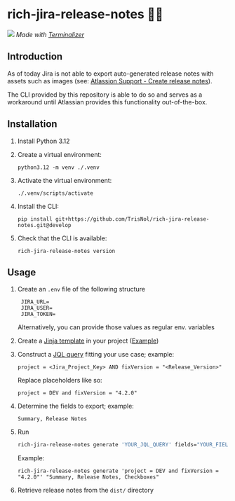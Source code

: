 # rich-jira-release-notes 📄🤖

![](./assets/demo.gif)
*Made with [Terminalizer](https://github.com/faressoft/terminalizer/)*

## Introduction

As of today Jira is not able to export auto-generated release notes with assets such as images (see: [Atlassion Support - Create release notes](https://support.atlassian.com/jira-cloud-administration/docs/create-release-notes/#:~:text=Release%20notes%20can%20include%20rich%20text%20and%20plain%20text%20fields.%20However%2C%20media%20such%20as%20images%2C%20videos%2C%20and%20other%20files%2C%20are%20not%20yet%20supported.)). 

The CLI provided by this repository is able to do so and serves as a workaround until Atlassian provides this functionality out-of-the-box.

## Installation

1. Install Python 3.12
2. Create a virtual environment: 

    `python3.12 -m venv ./.venv`

3. Activate the virtual environment: 

    `./.venv/scripts/activate`

4. Install the CLI: 

    `pip install git+https://github.com/TrisNol/rich-jira-release-notes.git@develop`

5. Check that the CLI is available: 

    `rich-jira-release-notes version`



## Usage

1. Create an `.env` file of the following structure

        JIRA_URL=
        JIRA_USER=
        JIRA_TOKEN=
        

    Alternatively, you can provide those values as regular env. variables

2. Create a [Jinja template](https://jinja.palletsprojects.com/en/stable/) in your project ([Example](./template.md.jinja))

3. Construct a [JQL query](https://support.atlassian.com/jira-service-management-cloud/docs/use-advanced-search-with-jira-query-language-jql/) fitting your use case; example:

    ```
    project = <Jira_Project_Key> AND fixVersion = "<Release_Version>"
    ```

    Replace placeholders like so:

    ```
    project = DEV and fixVersion = "4.2.0"
    ```

4. Determine the fields to export; example:

    ```
    Summary, Release Notes
    ```

3. Run
    ```sh
    rich-jira-release-notes generate 'YOUR_JQL_QUERY' fields="YOUR_FIELDS"
    ```

    Example:

    ```
    rich-jira-release-notes generate 'project = DEV and fixVersion = "4.2.0"' "Summary, Release Notes, Checkboxes"
    ```

4. Retrieve release notes from the `dist/` directory
